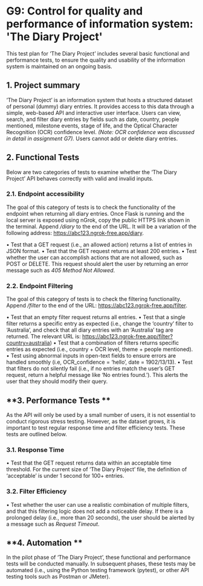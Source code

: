 # **G9: Control for quality and performance of information system: 'The Diary Project'**

This test plan for ‘The Diary Project’ includes several basic functional and performance tests, to ensure the quality and usability of the information system is maintained on an ongoing basis.

## **1. Project summary**

‘The Diary Project’ is an information system that hosts a structured dataset of personal (dummy) diary entries. It provides access to this data through a simple, web-based API and interactive user interface. Users can view, search, and filter diary entries by fields such as date, country, people mentioned, milestone events, stage of life, and the Optical Character Recognition (OCR) confidence level. *(Note: OCR confidence was discussed in detail in assignment G7).* Users cannot add or delete diary entries.

## **2. Functional Tests**

Below are two categories of tests to examine whether the ‘The Diary Project’ API behaves correctly with valid and invalid inputs.

### **2.1. Endpoint accessibility** 

The goal of this category of tests is to check the functionality of the endpoint when returning all diary entries. Once Flask is running and the local server is exposed using nGrok, copy the public HTTPS link shown in the terminal. Append */diary* to the end of the URL. It will be a variation of the following address: https://abc123.ngrok-free.app/diary. 

•	Test that a GET request (i.e., an allowed action) returns a list of entries in JSON format.
•	Test that the GET request returns at least 200 entries.
•	Test whether the user can accomplish actions that are not allowed, such as POST or DELETE. This request should alert the user by returning an error message such as *405 Method Not Allowed*.

### **2.2. Endpoint Filtering**

The goal of this category of tests is to check the filtering functionality. Append */filter* to the end of the URL: https://abc123.ngrok-free.app/filter. 

•	Test that an empty filter request returns all entries.
•	Test that a single filter returns a specific entry as expected (i.e., change the ‘country’ filter to ‘Australia’, and check that all diary entries with an ‘Australia’ tag are returned. The relevant URL is: https://abc123.ngrok-free.app/filter?country=australia)
•	Test that a combination of filters returns specific entries as expected (i.e., country + OCR level, theme + people mentioned).
•	Test using abnormal inputs in open-text fields to ensure errors are handled smoothly (i.e, OCR_confidence = ‘hello’, date = 1902/13/13). 
•	Test that filters do not silently fail (i.e., if no entries match the user’s GET request, return a helpful message like ‘No entries found.’). This alerts the user that they should modify their query.

## **3. Performance Tests **

As the API will only be used by a small number of users, it is not essential to conduct rigorous stress testing. However, as the dataset grows, it is important to test regular response time and filter efficiency tests. These tests are outlined below.

### **3.1. Response Time** 

•	Test that the GET request returns data within an acceptable time threshold. For the current size of ‘The Diary Project’ file, the definition of ‘acceptable’ is under 1 second for 100+ entries.

### **3.2. Filter Efficiency** 

•	Test whether the user can use a realistic combination of multiple filters, and that this filtering logic does not add a noticeable delay. If there is a prolonged delay (i.e., more than 20 seconds), the user should be alerted by a message such as *Request Timeout*.

## **4. Automation **

In the pilot phase of ‘The Diary Project’, these functional and performance tests will be conducted manually. In subsequent phases, these tests may be automated (i.e., using the Python testing framework (pytest), or other API testing tools such as Postman or JMeter).
